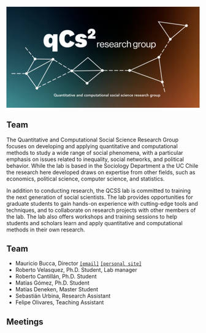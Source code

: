 
![logo](figures/logo.png)

## Team


The Quantitative and Computational Social Science Research Group focuses on developing and applying quantitative and computational methods to study a wide range of social phenomena, with a particular emphasis on issues related to inequality, social networks, and political behavior. While the lab is based in the Sociology Department a the UC Chile the research here developed draws on expertise from other fields, such as economics, political science, computer science, and statistics.

In addition to conducting research, the QCSS lab is committed to training the next generation of social scientists. The lab provides opportunities for graduate students to gain hands-on experience with cutting-edge tools and techniques, and to collaborate on research projects with other members of the lab. The lab also offers workshops and training sessions to help students and scholars learn and apply quantitative and computational methods in their own research.

## Team


 - Mauricio Bucca, Director [`[email]`](mailto:mebucca@gmail.com) [`[personal site]`](https://mebucca.github.io)
- Roberto Velasquez, Ph.D. Student, Lab manager
- Roberto Cantillán, Ph.D. Student
- Matías Gómez, Ph.D. Student
- Matías Deneken, Master Student
- Sebastián Urbina, Research Assistant
- Felipe Olivares, Teaching Assistant

## Meetings


